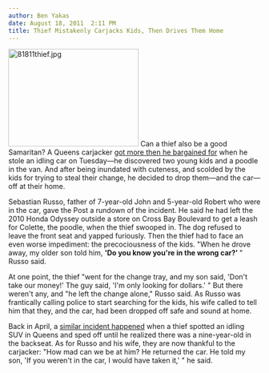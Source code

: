 ```yaml
---
author: Ben Yakas
date: August 18, 2011  2:11 PM
title: Thief Mistakenly Carjacks Kids, Then Drives Them Home
---
```


<p><span class="mt-enclosure mt-enclosure-image" style="display: inline;"> <img alt="81811thief.jpg" src="https://web.archive.org/web/20111108001416im_/http://gothamist.com/attachments/byakas/81811thief.jpg" width="260" height="195" class="image-left"> </span>Can a thief also be a good Samaritan? A Queens carjacker <a href="https://web.archive.org/web/20111108001416/http://www.nypost.com/p/news/local/queens/schram_thief_drops_off_the_kids_5th9e8hyOHjB1THRt9dryJ">got more then he bargained for</a> when he stole an idling car on Tuesday&#x2014;he discovered two young kids and a poodle in the van. And after being inundated with cuteness, and scolded by the kids for trying to steal their change, he decided to drop them&#x2014;and the car&#x2014;off at their home.</p>

<p>Sebastian Russo, father of 7-year-old John and 5-year-old Robert who were in the car, gave the Post a rundown of the incident. He said he had left the 2010 Honda Odyssey outside a store on Cross Bay Boulevard to get a leash for Colette, the poodle, when the thief swooped in. The dog refused to leave the front seat and yapped furiously. Then the thief had to face an even worse impediment: the precociousness of the kids. &quot;When he drove away, my older son told him, <strong>&apos;Do you know you&apos;re in the wrong car?&apos; </strong>&quot; Russo said.</p>

<p>At one point, the thief &quot;went for the change tray, and my son said, &apos;Don&apos;t take our money!&apos; The guy said, &apos;I&apos;m only looking for dollars.&apos; &quot; But there weren&apos;t any, and &quot;he left the change alone,&quot; Russo said. As Russo was frantically calling police to start searching for the kids, his wife called to tell him that they, and the car, had been dropped off safe and sound at home. </p>

<p>Back in April, a <a href="https://web.archive.org/web/20111108001416/http://gothamist.com/2011/04/02/nine-year-old_keeps_cool_head_durin.php">similar incident happened</a> when a thief spotted an idling SUV in Queens and sped off until he realized there was a nine-year-old in the backseat. As for Russo and his wife, they are now thankful to the carjacker: &quot;How mad can we be at him? He returned the car. He told my son, &apos;If you weren&apos;t in the car, I would have taken it,&apos; &quot; he said.</p>